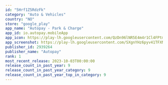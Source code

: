 ```yaml
---
id: "5Hrf1Z5RdzFk"
category: "Auto & Vehicles"
country: "NO"
store: "google_play"
app_name: "Autopay - Park & Charge"
app_id: io.autopay.mobileApp
app_icon: https://play-lh.googleusercontent.com/QzDn96lNR5E4m4r1Cl4FPtm46gdfAuiSditnEMzkrazPU0rQvyqwm3OuSLEw034oaA
app_screenshot: https://play-lh.googleusercontent.com/SXgnYHz6pyv41TFXNs5biL2bWLY8QQYB4aw-ZXj14CJ5LPAFMbmvL8nGkMU6VaOOBQ
publisher_id: 2939264
publisher_name: "Autopay"
rank: 1
most_recent_release: 2023-10-03T00:00:00
release_count_in_past_year: 9
release_count_in_past_year_category: 9
release_count_in_past_year_top_in_category: 9
---
```

